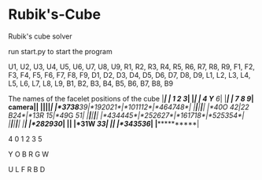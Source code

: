 # Rubik's-Cube
Rubik's cube solver

run start.py to start the program

U1, U2, U3, U4, U5, U6, U7, U8, U9, R1, R2,
R3, R4, R5, R6, R7, R8, R9, F1, F2, F3, F4, F5, F6, F7, F8, F9, D1, D2, D3, D4, D5, D6, D7, D8, D9, L1, L2, L3, L4,
L5, L6, L7, L8, L9, B1, B2, B3, B4, B5, B6, B7, B8, B9

The names of the facelet positions of the cube
                  |************|
                  |* 1** 2** 3*|
                  |************|
                  |* 4** Y** 6*|
                  |************|
                  |* 7** 8** 9*|
            camera|************|
     |************|************|************|************|
     |*37**38**39*|*19**20**21*|*10**11**12*|*46**47**48*|
     |************|************|************|************|
     |*40**O **42*|*22** B**24*|*13**R **15*|*49**G **51*|
     |************|************|************|************|
     |*43**44**45*|*25**26**27*|*16**17**18*|*52**53**54*|
     |************|************|************|************|
                  |************|
                  |*28**29**30*|
                  |************|
                  |*31**W **33*|
                  |************|
                  |*34**35**36*|
                  |************|

  4
0 1 2 3
  5
  
  Y
O B R G
  W

  U
L F R B
  D

